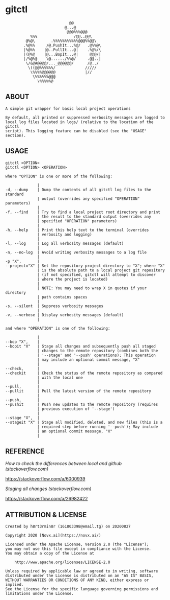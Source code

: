 # gitctl

```
                            @@              
                          @...@             
                           @@@%%%@@@        
           %%%                /@@..@@\      
         @%@\       .%%%%%%%%%%%@@@%%@@\    
        .%@%%     /@.PushIt...%@/   .@%%@\  
        |%@%%    |@..PullIt...@|    .%@%/\  
        |(@%@    |@...BopIt...@|     @@@/|  
        |/%@%@    \@....../%%@/     .@@..|  
         \/&@#@@@@/..._@@@@@@/      /@../   
          \((@@%%%%%%/             /////    
           \%%%%@@@@@@             |//      
            \%%%%%%@@@                      
              \%%%%%@                       

```

## ABOUT

    A simple git wrapper for basic local project operations

    By default, all printed or suppressed verbosity messages are logged to
    local log files located in logs/ (relative to the location of the gitctl
    script). This logging feature can be disabled (see the "USAGE" section).

## USAGE

    gitctl <OPTION>
    gitctl <OPTION> <OPERATION>

    where "OPTION" is one or more of the following:

                  |
    -d, --dump    | Dump the contents of all gitctl log files to the standard
                  | output (overrides any specified "OPERATION" parameters)
                  |
    -f, --find    | Try to find a local project root directory and print
                  | the result to the standard output (overrides any
                  | specified "OPERATION" parameters)
                  |
    -h, --help    | Print this help text to the terminal (overrides
                  | verbosity and logging)
                  |
    -l, --log     | Log all verbosity messages (default)
                  |
    -n, --no-log  | Avoid writing verbosity messages to a log file
                  |
    -p "X",       |
    --project="X" | Set the repository project directory to "X"; where "X"
                  | is the absolute path to a local project git repository
                  | (if not specified, gitctl will attempt to discover
                  | where the project is located)
                  |
                  | NOTE: You may need to wrap X in quotes if your directory
                  | path contains spaces
                  |
    -s, --silent  | Suppress verbosity messages
                  |
    -v, --verbose | Display verbosity messages (default)
                  |

    and where "OPERATION" is one of the following:

                  |
    --bop "X",    |
    --bopit "X"   | Stage all changes and subsequently push all staged
                  | changes to the remote repository (combines both the
                  | '--stage' and '--push' operations); This operation
                  | may include an optional commit message, "X"
                  |
    --check,      |
    --checkit     | Check the status of the remote repository as compared
                  | with the local one
                  |
    --pull,       |
    --pullit      | Pull the latest version of the remote repository
                  |
    --push,       |
    --pushit      | Push new updates to the remote repository (requires
                  | previous execution of '--stage')
                  |
    --stage "X",  |
    --stageit "X" | Stage all modified, deleted, and new files (this is a
                  | required step before running '--push'); May include
                  | an optional commit message, "X"
                  |

## REFERENCE

<i>How to check the differences between local and github  (stackoverflow.com)</i>

https://stackoverflow.com/a/6000939

<i>Staging all changes (stackoverflow.com)</i>

https://stackoverflow.com/a/26982422

## ATTRIBUTION & LICENSE

    Created by h8rt3rmin8r (161803398@email.tg) on 20200827

    Copyright 2020 [Novx.ai](https://novx.ai/)

    Licensed under the Apache License, Version 2.0 (the "License");
    you may not use this file except in compliance with the License.
    You may obtain a copy of the License at

        http://www.apache.org/licenses/LICENSE-2.0

    Unless required by applicable law or agreed to in writing, software
    distributed under the License is distributed on an "AS IS" BASIS,
    WITHOUT WARRANTIES OR CONDITIONS OF ANY KIND, either express or implied.
    See the License for the specific language governing permissions and
    limitations under the License.

